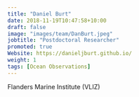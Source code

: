 ```yaml
---
title: "Daniel Burt"
date: 2018-11-19T10:47:58+10:00
draft: false
image: "images/team/DanBurt.jpeg"
jobtitle: "Postdoctoral Researcher"
promoted: true
Website: https://danieljburt.github.io/
weight: 1
tags: [Ocean Observations]
---
```



Flanders Marine Institute (VLIZ)
